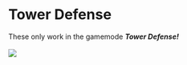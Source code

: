 # Tower Defense
These only work in the gamemode ***Tower Defense!***
<br>
<br>
<img src="https://user-images.githubusercontent.com/58155937/144766785-591d8d35-e993-4951-be34-eb78bbc80834.png">
